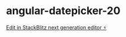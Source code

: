 # angular-datepicker-20

[Edit in StackBlitz next generation editor ⚡️](https://stackblitz.com/~/github.com/bastiW/angular-datepicker-20)